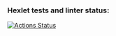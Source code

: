 ### Hexlet tests and linter status:
[![Actions Status](https://github.com/tunet/php-project-lvl2/workflows/hexlet-check/badge.svg)](https://github.com/tunet/php-project-lvl2/actions)